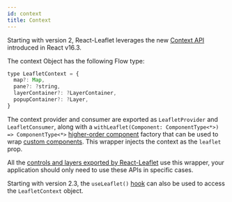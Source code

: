 ```yaml
---
id: context
title: Context
---
```


Starting with version 2, React-Leaflet leverages the new [Context API](https://reactjs.org/docs/context.html#api) introduced in React v16.3.

The context Object has the following Flow type:

```javascript
type LeafletContext = {
  map?: Map,
  pane?: ?string,
  layerContainer?: ?LayerContainer,
  popupContainer?: ?Layer,
}
```

The context provider and consumer are exported as `LeafletProvider` and `LeafletConsumer`, along with a `withLeaflet(Component: ComponentType<*>) => ComponentType<*>` [higher-order component](https://reactjs.org/docs/higher-order-components.html) factory that can be used to wrap [custom components](custom-components.md). This wrapper injects the context as the `leaflet` prop.

All the [controls and layers exported by React-Leaflet](components.md) use this wrapper, your application should only need to use these APIs in specific cases.

Starting with version 2.3, the `useLeaflet()` [hook](https://reactjs.org/docs/hooks-intro.html) can also be used to access the `LeafletContext` object.
